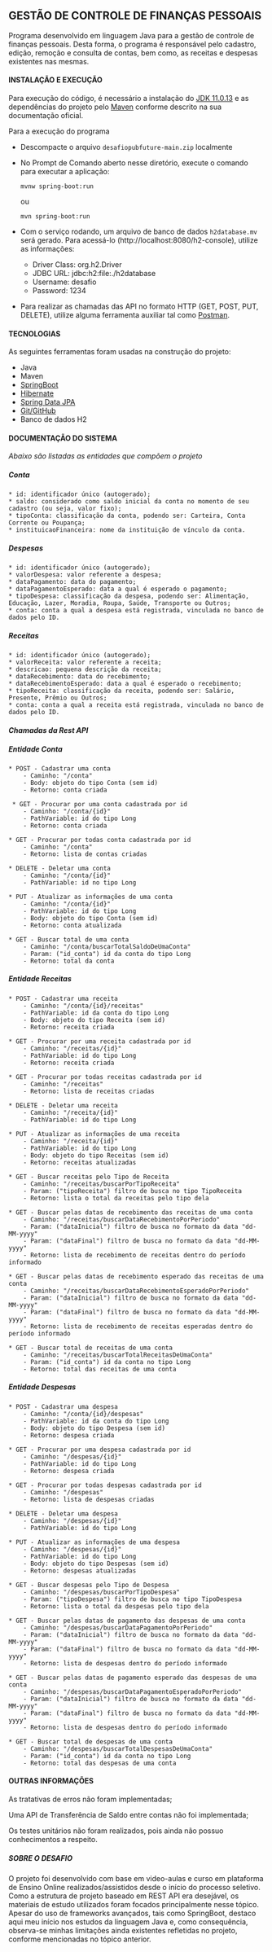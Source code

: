 ## GESTÃO DE CONTROLE DE FINANÇAS PESSOAIS
Programa desenvolvido em linguagem Java para a gestão de controle de finanças pessoais. Desta forma, o programa é responsável pelo cadastro, edição, remoção e consulta de contas, bem como, as receitas e despesas existentes nas mesmas.

#### INSTALAÇÃO E EXECUÇÃO
Para execução do código, é necessário a instalação do [JDK 11.0.13](https://www.oracle.com/br/java/technologies/javase/jdk11-archive-downloads.html) e as dependências do projeto pelo [Maven](https://maven.apache.org/install.html) conforme descrito na sua documentação oficial.


Para a execução do programa 
- Descompacte o arquivo `desafiopubfuture-main.zip` localmente
- No Prompt de Comando aberto nesse diretório, execute o comando para executar a aplicação:
	```
	mvnw spring-boot:run
	```
	ou
	```
	mvn spring-boot:run
	```
- Com o serviço rodando, um arquivo de banco de dados `h2database.mv` será gerado. Para acessá-lo (http://localhost:8080/h2-console), utilize as informações:
	- Driver Class: org.h2.Driver
	- JDBC URL: jdbc:h2:file:./h2database
	- Username: desafio
	- Password: 1234
	
- Para realizar as chamadas das API no formato HTTP (GET, POST, PUT, DELETE), utilize alguma ferramenta auxiliar tal como [Postman](https://www.postman.com).

#### TECNOLOGIAS
As seguintes ferramentas foram usadas na construção do projeto:
- Java
- Maven
- [SpringBoot](https://spring.io/projects/spring-boot)
- [Hibernate](https://hibernate.org)
- [Spring Data JPA](https://spring.io/projects/spring-data-jpa)
- [Git/GitHub](https://github.com)
- Banco de dados H2

#### DOCUMENTAÇÃO DO SISTEMA

_Abaixo são listadas as entidades que compõem o projeto_

##### Conta
	* id: identificador único (autogerado);
	* saldo: considerado como saldo inicial da conta no momento de seu cadastro (ou seja, valor fixo);
	* tipoConta: classificação da conta, podendo ser: Carteira, Conta Corrente ou Poupança;
	* instituicaoFinanceira: nome da instituição de vínculo da conta. 
	
##### Despesas
	* id: identificador único (autogerado);
	* valorDespesa: valor referente a despesa;
	* dataPagamento: data do pagamento;
	* dataPagamentoEsperado: data a qual é esperado o pagamento;
	* tipoDespesa: classificação da despesa, podendo ser: Alimentação, Educação, Lazer, Moradia, Roupa, Saúde, Transporte ou Outros;
	* conta: conta a qual a despesa está registrada, vinculada no banco de dados pelo ID. 
				
##### Receitas
	* id: identificador único (autogerado);
	* valorReceita: valor referente a receita;
	* descricao: pequena descrição da receita;
	* dataRecebimento: data do recebimento;
	* dataRecebimentoEsperado: data a qual é esperado o recebimento;
	* tipoReceita: classificação da receita, podendo ser: Salário, Presente, Prêmio ou Outros;
	* conta: conta a qual a receita está registrada, vinculada no banco de dados pelo ID. 	

#### _Chamadas da Rest API_

##### Entidade Conta
~~~
* POST - Cadastrar uma conta
	- Caminho: "/conta"
	- Body: objeto do tipo Conta (sem id)
	- Retorno: conta criada
	
 * GET - Procurar por uma conta cadastrada por id
	- Caminho: "/conta/{id}"
	- PathVariable: id do tipo Long
	- Retorno: conta criada
		
* GET - Procurar por todas conta cadastrada por id
	- Caminho: "/conta"
	- Retorno: lista de contas criadas
		
* DELETE - Deletar uma conta
	- Caminho: "/conta/{id}"
	- PathVariable: id no tipo Long
		
* PUT - Atualizar as informações de uma conta
	- Caminho: "/conta/{id}"
	- PathVariable: id do tipo Long
	- Body: objeto do tipo Conta (sem id)
	- Retorno: conta atualizada	
		
* GET - Buscar total de uma conta
	- Caminho: "/conta/buscarTotalSaldoDeUmaConta"
	- Param: ("id_conta") id da conta do tipo Long 
	- Retorno: total da conta
~~~
		
##### Entidade Receitas
~~~
* POST - Cadastrar uma receita
	- Caminho: "/conta/{id}/receitas"
	- PathVariable: id da conta do tipo Long
	- Body: objeto do tipo Receita (sem id)
	- Retorno: receita criada
		
* GET - Procurar por uma receita cadastrada por id
	- Caminho: "/receitas/{id}"
	- PathVariable: id do tipo Long
	- Retorno: receita criada
		
* GET - Procurar por todas receitas cadastrada por id
	- Caminho: "/receitas"
	- Retorno: lista de receitas criadas
		
* DELETE - Deletar uma receita
	- Caminho: "/receita/{id}"
	- PathVariable: id do tipo Long
		
* PUT - Atualizar as informações de uma receita
	- Caminho: "/receita/{id}"
	- PathVariable: id do tipo Long
	- Body: objeto do tipo Receitas (sem id)
	- Retorno: receitas atualizadas	

* GET - Buscar receitas pelo Tipo de Receita
	- Caminho: "/receitas/buscarPorTipoReceita"
	- Param: ("tipoReceita") filtro de busca no tipo TipoReceita 
	- Retorno: lista o total da receitas pelo tipo dela

* GET - Buscar pelas datas de recebimento das receitas de uma conta
	- Caminho: "/receitas/buscarDataRecebimentoPorPeriodo"
	- Param: ("dataInicial") filtro de busca no formato da data "dd-MM-yyyy"
	- Param: ("dataFinal") filtro de busca no formato da data "dd-MM-yyyy" 
	- Retorno: lista de recebimento de receitas dentro do período informado
		
* GET - Buscar pelas datas de recebimento esperado das receitas de uma conta
	- Caminho: "/receitas/buscarDataRecebimentoEsperadoPorPeriodo"
	- Param: ("dataInicial") filtro de busca no formato da data "dd-MM-yyyy"
	- Param: ("dataFinal") filtro de busca no formato da data "dd-MM-yyyy"
	- Retorno: lista de recebimento de receitas esperadas dentro do período informado
					
* GET - Buscar total de receitas de uma conta
	- Caminho: "/receitas/buscarTotalReceitasDeUmaConta"
	- Param: ("id_conta") id da conta no tipo Long 
	- Retorno: total das receitas de uma conta
~~~
	
#####  Entidade Despesas
~~~
* POST - Cadastrar uma despesa
	- Caminho: "/conta/{id}/despesas"
	- PathVariable: id da conta do tipo Long
	- Body: objeto do tipo Despesa (sem id)
	- Retorno: despesa criada
		
* GET - Procurar por uma despesa cadastrada por id
	- Caminho: "/despesas/{id}"
	- PathVariable: id do tipo Long
	- Retorno: despesa criada
		
* GET - Procurar por todas despesas cadastrada por id
	- Caminho: "/despesas"
	- Retorno: lista de despesas criadas
		
* DELETE - Deletar uma despesa
	- Caminho: "/despesas/{id}"
	- PathVariable: id do tipo Long
		
* PUT - Atualizar as informações de uma despesa
	- Caminho: "/despesas/{id}"
	- PathVariable: id do tipo Long
	- Body: objeto do tipo Despesas (sem id)
	- Retorno: despesas atualizadas	

* GET - Buscar despesas pelo Tipo de Despesa
	- Caminho: "/despesas/buscarPorTipoDespesa"
	- Param: ("tipoDespesa") filtro de busca no tipo TipoDespesa 
	- Retorno: lista o total da despesas pelo tipo dela

* GET - Buscar pelas datas de pagamento das despesas de uma conta
	- Caminho: "/despesas/buscarDataPagamentoPorPeriodo"
	- Param: ("dataInicial") filtro de busca no formato da data "dd-MM-yyyy"
	- Param: ("dataFinal") filtro de busca no formato da data "dd-MM-yyyy" 
	- Retorno: lista de despesas dentro do período informado
		
* GET - Buscar pelas datas de pagamento esperado das despesas de uma conta
	- Caminho: "/despesas/buscarDataPagamentoEsperadoPorPeriodo"
	- Param: ("dataInicial") filtro de busca no formato da data "dd-MM-yyyy"
	- Param: ("dataFinal") filtro de busca no formato da data "dd-MM-yyyy"
	- Retorno: lista de despesas dentro do período informado
				
* GET - Buscar total de despesas de uma conta
	- Caminho: "/despesas/buscarTotalDespesasDeUmaConta"
	- Param: ("id_conta") id da conta no tipo Long 
	- Retorno: total das despesas de uma conta
~~~
		
#### **OUTRAS** **INFORMAÇÕES**		
As tratativas de erros não foram implementadas;

Uma API de Transferência de Saldo entre contas não foi implementada;

Os testes unitários não foram realizados, pois ainda não possuo conhecimentos a respeito.
	
##### **SOBRE** **O** **DESAFIO**
O projeto foi desenvolvido com base em video-aulas e curso em plataforma de Ensino Online realizados/assistidos desde o início do processo seletivo.
Como a estrutura de projeto baseado em REST API era desejável, os materiais de estudo utilizados foram focados principalmente nesse tópico. 
Apesar do uso de frameworks avançados, tais como SpringBoot, destaco aqui meu início nos estudos da linguagem Java e, como consequência, observa-se minhas limitações ainda existentes refletidas no projeto, conforme mencionadas no tópico anterior.
